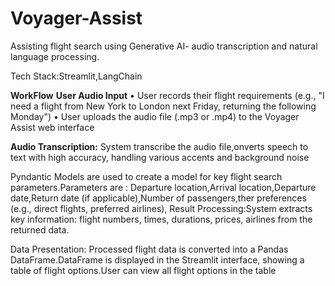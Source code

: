 # Voyager-Assist
Assisting flight search using Generative AI-  audio transcription and natural language processing. 

Tech Stack:Streamlit,LangChain

**WorkFlow**
**User Audio Input**
•	User records their flight requirements (e.g., "I need a flight from New York to London next Friday, returning the following Monday")
•	User uploads the audio file (.mp3 or .mp4) to the Voyager Assist web interface

**Audio Transcription:** System transcribe the audio file,onverts speech to text with high accuracy, handling various accents and background noise

Pyndantic Models are used to create a model for key flight search parameters.Parameters are : Departure location,Arrival location,Departure date,Return date (if applicable),Number of passengers,ther preferences (e.g., direct flights, preferred airlines), 
Result Processing:System extracts key information: flight numbers, times, durations, prices, airlines from the returned data.

Data Presentation: Processed flight data is converted into a Pandas DataFrame.DataFrame is displayed in the Streamlit interface, showing a table of flight options.User can view all flight options in the table
